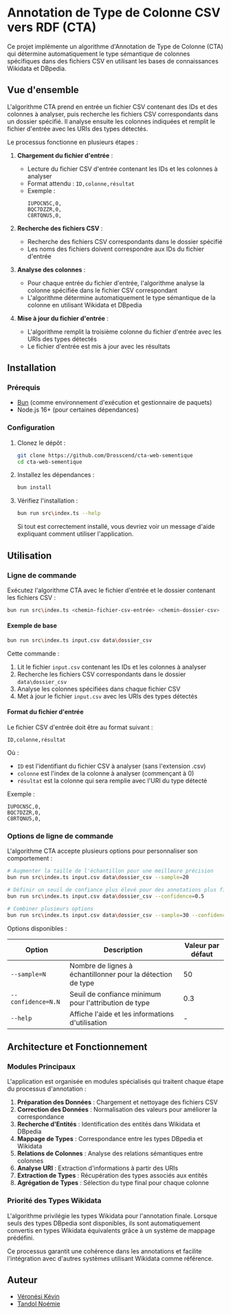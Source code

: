 # Annotation de Type de Colonne CSV vers RDF (CTA)

Ce projet implémente un algorithme d'Annotation de Type de Colonne (CTA) qui détermine automatiquement le type sémantique de colonnes spécifiques dans des fichiers CSV en utilisant les bases de connaissances Wikidata et DBpedia.

## Vue d'ensemble

L'algorithme CTA prend en entrée un fichier CSV contenant des IDs et des colonnes à analyser, puis recherche les fichiers CSV correspondants dans un dossier spécifié. Il analyse ensuite les colonnes indiquées et remplit le fichier d'entrée avec les URIs des types détectés.

Le processus fonctionne en plusieurs étapes :

1. **Chargement du fichier d'entrée** : 
   - Lecture du fichier CSV d'entrée contenant les IDs et les colonnes à analyser
   - Format attendu : `ID,colonne,résultat`
   - Exemple :
     ```
     IUPOCN5C,0,
     BQC7DZZR,0,
     C8RTQNU5,0,
     ```

2. **Recherche des fichiers CSV** :
   - Recherche des fichiers CSV correspondants dans le dossier spécifié
   - Les noms des fichiers doivent correspondre aux IDs du fichier d'entrée

3. **Analyse des colonnes** :
   - Pour chaque entrée du fichier d'entrée, l'algorithme analyse la colonne spécifiée dans le fichier CSV correspondant
   - L'algorithme détermine automatiquement le type sémantique de la colonne en utilisant Wikidata et DBpedia

4. **Mise à jour du fichier d'entrée** :
   - L'algorithme remplit la troisième colonne du fichier d'entrée avec les URIs des types détectés
   - Le fichier d'entrée est mis à jour avec les résultats

## Installation

### Prérequis

- [Bun](https://bun.sh/) (comme environnement d'exécution et gestionnaire de paquets)
- Node.js 16+ (pour certaines dépendances)

### Configuration

1. Clonez le dépôt :
   ```bash
   git clone https://github.com/Drosscend/cta-web-sementique
   cd cta-web-sementique
   ```

2. Installez les dépendances :
   ```bash
   bun install
   ```

3. Vérifiez l'installation :
   ```bash
   bun run src\index.ts --help
   ```

   Si tout est correctement installé, vous devriez voir un message d'aide expliquant comment utiliser l'application.

## Utilisation

### Ligne de commande

Exécutez l'algorithme CTA avec le fichier d'entrée et le dossier contenant les fichiers CSV :

```bash
bun run src\index.ts <chemin-fichier-csv-entrée> <chemin-dossier-csv> [options]
```

#### Exemple de base

```bash
bun run src\index.ts input.csv data\dossier_csv
```

Cette commande :
1. Lit le fichier `input.csv` contenant les IDs et les colonnes à analyser
2. Recherche les fichiers CSV correspondants dans le dossier `data\dossier_csv`
3. Analyse les colonnes spécifiées dans chaque fichier CSV
4. Met à jour le fichier `input.csv` avec les URIs des types détectés

#### Format du fichier d'entrée

Le fichier CSV d'entrée doit être au format suivant :
```
ID,colonne,résultat
```

Où :
- `ID` est l'identifiant du fichier CSV à analyser (sans l'extension .csv)
- `colonne` est l'index de la colonne à analyser (commençant à 0)
- `résultat` est la colonne qui sera remplie avec l'URI du type détecté

Exemple :
```
IUPOCN5C,0,
BQC7DZZR,0,
C8RTQNU5,0,
```

### Options de ligne de commande

L'algorithme CTA accepte plusieurs options pour personnaliser son comportement :

```bash
# Augmenter la taille de l'échantillon pour une meilleure précision
bun run src\index.ts input.csv data\dossier_csv --sample=20

# Définir un seuil de confiance plus élevé pour des annotations plus fiables
bun run src\index.ts input.csv data\dossier_csv --confidence=0.5

# Combiner plusieurs options
bun run src\index.ts input.csv data\dossier_csv --sample=30 --confidence=0.4
```

Options disponibles :

| Option | Description | Valeur par défaut |
|--------|-------------|-------------------|
| `--sample=N` | Nombre de lignes à échantillonner pour la détection de type | 50                |
| `--confidence=N.N` | Seuil de confiance minimum pour l'attribution de type | 0.3               |
| `--help` | Affiche l'aide et les informations d'utilisation | -                 |

## Architecture et Fonctionnement

### Modules Principaux

L'application est organisée en modules spécialisés qui traitent chaque étape du processus d'annotation :

1. **Préparation des Données** : Chargement et nettoyage des fichiers CSV
2. **Correction des Données** : Normalisation des valeurs pour améliorer la correspondance
3. **Recherche d'Entités** : Identification des entités dans Wikidata et DBpedia
4. **Mappage de Types** : Correspondance entre les types DBpedia et Wikidata
5. **Relations de Colonnes** : Analyse des relations sémantiques entre colonnes
6. **Analyse URI** : Extraction d'informations à partir des URIs
7. **Extraction de Types** : Récupération des types associés aux entités
8. **Agrégation de Types** : Sélection du type final pour chaque colonne

### Priorité des Types Wikidata

L'algorithme privilégie les types Wikidata pour l'annotation finale. Lorsque seuls des types DBpedia sont disponibles, ils sont automatiquement convertis en types Wikidata équivalents grâce à un système de mappage prédéfini.

Ce processus garantit une cohérence dans les annotations et facilite l'intégration avec d'autres systèmes utilisant Wikidata comme référence.

## Auteur
- [Véronési Kévin](mailto:kevin.veronesi@proton.me)
- [Tandol Noémie](mailto:noemie.tandol@gmail.com)
